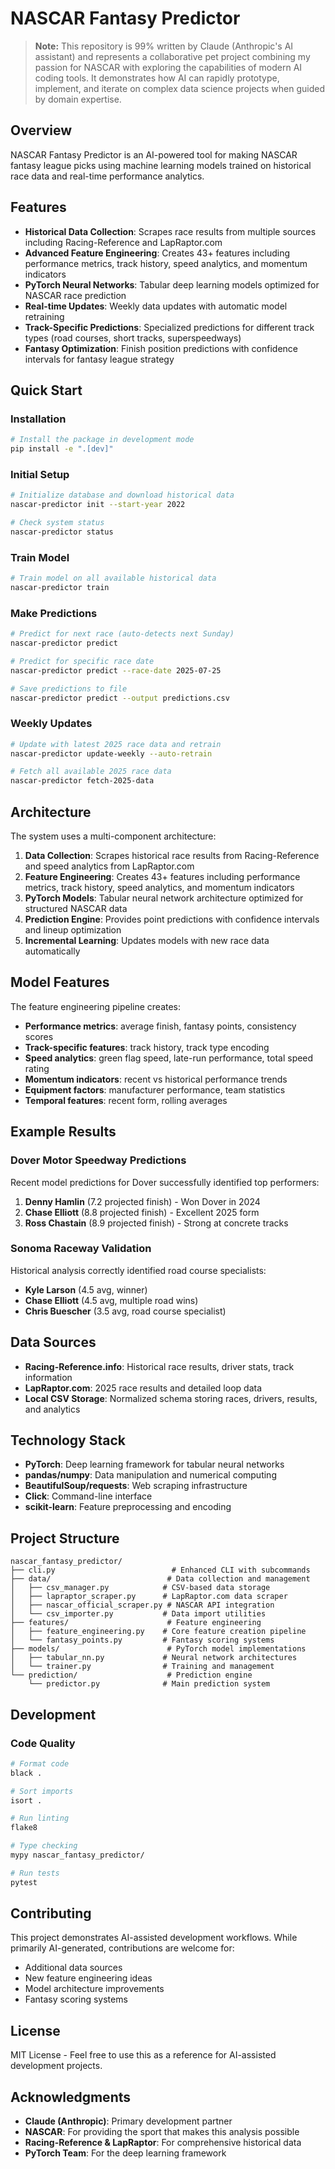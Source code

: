 # NASCAR Fantasy Predictor

> **Note:** This repository is 99% written by Claude (Anthropic's AI assistant) and represents a collaborative pet project combining my passion for NASCAR with exploring the capabilities of modern AI coding tools. It demonstrates how AI can rapidly prototype, implement, and iterate on complex data science projects when guided by domain expertise.

## Overview

NASCAR Fantasy Predictor is an AI-powered tool for making NASCAR fantasy league picks using machine learning models trained on historical race data and real-time performance analytics.

## Features

- **Historical Data Collection**: Scrapes race results from multiple sources including Racing-Reference and LapRaptor.com
- **Advanced Feature Engineering**: Creates 43+ features including performance metrics, track history, speed analytics, and momentum indicators
- **PyTorch Neural Networks**: Tabular deep learning models optimized for NASCAR race prediction
- **Real-time Updates**: Weekly data updates with automatic model retraining
- **Track-Specific Predictions**: Specialized predictions for different track types (road courses, short tracks, superspeedways)
- **Fantasy Optimization**: Finish position predictions with confidence intervals for fantasy league strategy

## Quick Start

### Installation
```bash
# Install the package in development mode
pip install -e ".[dev]"
```

### Initial Setup
```bash
# Initialize database and download historical data
nascar-predictor init --start-year 2022

# Check system status
nascar-predictor status
```

### Train Model
```bash
# Train model on all available historical data
nascar-predictor train
```

### Make Predictions
```bash
# Predict for next race (auto-detects next Sunday)
nascar-predictor predict

# Predict for specific race date
nascar-predictor predict --race-date 2025-07-25

# Save predictions to file
nascar-predictor predict --output predictions.csv
```

### Weekly Updates
```bash
# Update with latest 2025 race data and retrain
nascar-predictor update-weekly --auto-retrain

# Fetch all available 2025 race data
nascar-predictor fetch-2025-data
```

## Architecture

The system uses a multi-component architecture:

1. **Data Collection**: Scrapes historical race results from Racing-Reference and speed analytics from LapRaptor.com
2. **Feature Engineering**: Creates 43+ features including performance metrics, track history, speed analytics, and momentum indicators
3. **PyTorch Models**: Tabular neural network architecture optimized for structured NASCAR data
4. **Prediction Engine**: Provides point predictions with confidence intervals and lineup optimization
5. **Incremental Learning**: Updates models with new race data automatically

## Model Features

The feature engineering pipeline creates:
- **Performance metrics**: average finish, fantasy points, consistency scores
- **Track-specific features**: track history, track type encoding
- **Speed analytics**: green flag speed, late-run performance, total speed rating
- **Momentum indicators**: recent vs historical performance trends
- **Equipment factors**: manufacturer performance, team statistics
- **Temporal features**: recent form, rolling averages

## Example Results

### Dover Motor Speedway Predictions
Recent model predictions for Dover successfully identified top performers:
1. **Denny Hamlin** (7.2 projected finish) - Won Dover in 2024
2. **Chase Elliott** (8.8 projected finish) - Excellent 2025 form
3. **Ross Chastain** (8.9 projected finish) - Strong at concrete tracks

### Sonoma Raceway Validation
Historical analysis correctly identified road course specialists:
- **Kyle Larson** (4.5 avg, winner)
- **Chase Elliott** (4.5 avg, multiple road wins)
- **Chris Buescher** (3.5 avg, road course specialist)

## Data Sources

- **Racing-Reference.info**: Historical race results, driver stats, track information
- **LapRaptor.com**: 2025 race results and detailed loop data
- **Local CSV Storage**: Normalized schema storing races, drivers, results, and analytics

## Technology Stack

- **PyTorch**: Deep learning framework for tabular neural networks
- **pandas/numpy**: Data manipulation and numerical computing
- **BeautifulSoup/requests**: Web scraping infrastructure
- **Click**: Command-line interface
- **scikit-learn**: Feature preprocessing and encoding

## Project Structure

```
nascar_fantasy_predictor/
├── cli.py                          # Enhanced CLI with subcommands
├── data/                          # Data collection and management
│   ├── csv_manager.py            # CSV-based data storage
│   ├── lapraptor_scraper.py      # LapRaptor.com data scraper
│   ├── nascar_official_scraper.py # NASCAR API integration
│   └── csv_importer.py           # Data import utilities
├── features/                      # Feature engineering
│   ├── feature_engineering.py    # Core feature creation pipeline
│   └── fantasy_points.py         # Fantasy scoring systems
├── models/                        # PyTorch model implementations
│   ├── tabular_nn.py             # Neural network architectures
│   └── trainer.py                # Training and management
└── prediction/                    # Prediction engine
    └── predictor.py              # Main prediction system
```

## Development

### Code Quality
```bash
# Format code
black .

# Sort imports
isort .

# Run linting
flake8

# Type checking
mypy nascar_fantasy_predictor/

# Run tests
pytest
```

## Contributing

This project demonstrates AI-assisted development workflows. While primarily AI-generated, contributions are welcome for:
- Additional data sources
- New feature engineering ideas
- Model architecture improvements
- Fantasy scoring systems

## License

MIT License - Feel free to use this as a reference for AI-assisted development projects.

## Acknowledgments

- **Claude (Anthropic)**: Primary development partner
- **NASCAR**: For providing the sport that makes this analysis possible
- **Racing-Reference & LapRaptor**: For comprehensive historical data
- **PyTorch Team**: For the deep learning framework